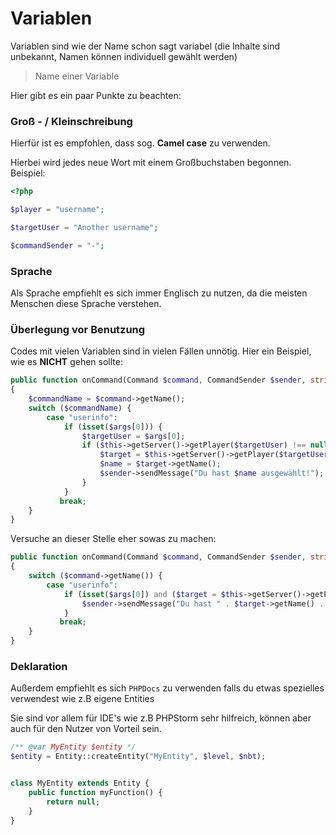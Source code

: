 # Variablen

Variablen sind wie der Name schon sagt variabel (die Inhalte sind unbekannt, Namen können individuell gewählt werden)

> Name einer Variable

Hier gibt es ein paar Punkte zu beachten:

### Groß - / Kleinschreibung

Hierfür ist es empfohlen, dass sog. **Camel case** zu verwenden.

Hierbei wird jedes neue Wort mit einem Großbuchstaben begonnen. Beispiel:

```php
<?php

$player = "username";

$targetUser = "Another username";

$commandSender = "-";
```

### Sprache

Als Sprache empfiehlt es sich immer Englisch zu nutzen, da die meisten Menschen diese Sprache verstehen.

### Überlegung vor Benutzung

Codes mit vielen Variablen sind in vielen Fällen unnötig. Hier ein Beispiel, wie es **NICHT** gehen sollte:

```php
public function onCommand(Command $command, CommandSender $sender, string $label, array $args) :bool
{
    $commandName = $command->getName();
    switch ($commandName) {
        case "userinfo":
            if (isset($args[0])) {
                $targetUser = $args[0];
                if ($this->getServer()->getPlayer($targetUser) !== null) {
                    $target = $this->getServer()->getPlayer($targetUser);
                    $name = $target->getName();
                    $sender->sendMessage("Du hast $name ausgewählt!");
                }
            }
           break;
    }
}
```

Versuche an dieser Stelle eher sowas zu machen:

```php
public function onCommand(Command $command, CommandSender $sender, string $label, array $args) :bool
{
    switch ($command->getName()) {
        case "userinfo":
            if (isset($args[0]) and ($target = $this->getServer()->getPlayer($args[0])) !== null) {
                $sender->sendMessage("Du hast " . $target->getName() . "ausgewählt!");
            }
           break;
    }
}
```

### Deklaration

Außerdem empfiehlt es sich `PHPDocs` zu verwenden falls du etwas spezielles verwendest wie z.B eigene Entities

Sie sind vor allem für IDE's wie z.B PHPStorm sehr hilfreich, können aber auch für den Nutzer von Vorteil sein.


```php
/** @var MyEntity $entity */
$entity = Entity::createEntity("MyEntity", $level, $nbt);


class MyEntity extends Entity {
    public function myFunction() {
        return null;
    }
}
```
